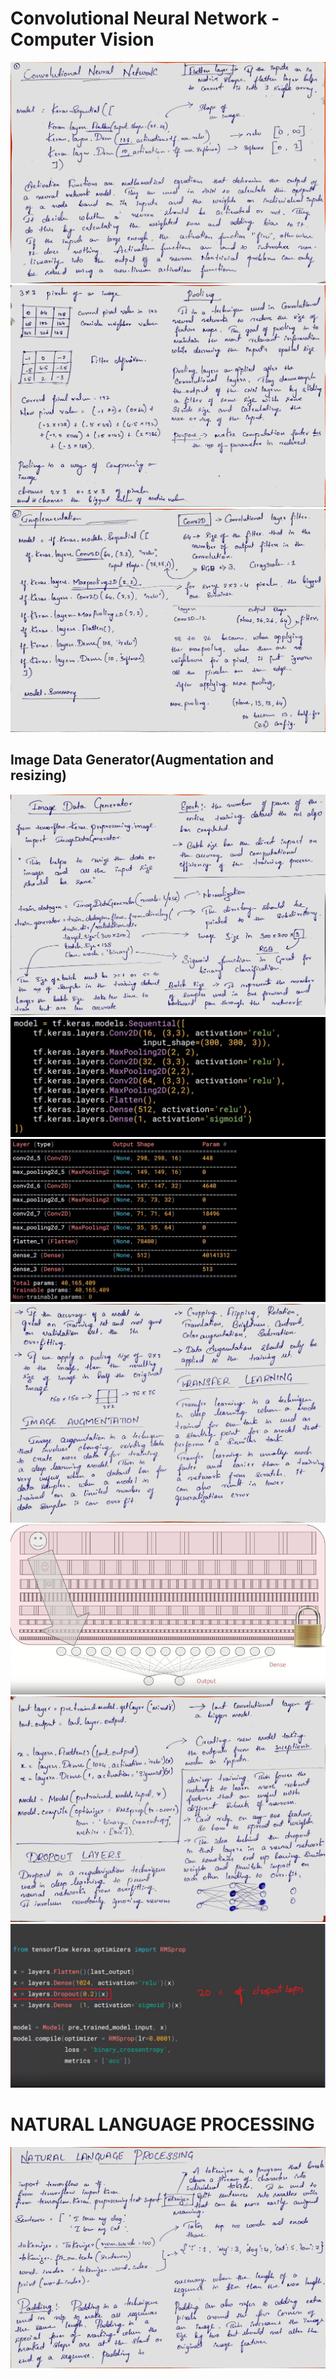 # Convolutional Neural Network - Computer Vision

![](https://github.com/praj2408/Deep-Learning-Practical-Notes/blob/main/docs/1694839302653.jpg)
![](https://github.com/praj2408/Deep-Learning-Practical-Notes/blob/main/docs/1694839302647.jpg)
![](https://github.com/praj2408/Deep-Learning-Practical-Notes/blob/main/docs/1694839302642.jpg)

## Image Data Generator(Augmentation and resizing)
![](https://github.com/praj2408/Deep-Learning-Practical-Notes/blob/main/docs/1694841127087.jpg)
![](https://github.com/praj2408/Deep-Learning-Practical-Notes/blob/main/docs/Screenshot%202023-09-15%20170918.jpg)
![](https://github.com/praj2408/Deep-Learning-Practical-Notes/blob/main/docs/Screenshot%202023-09-15%20170936.jpg)
![](https://github.com/praj2408/Deep-Learning-Practical-Notes/blob/main/docs/2023_09_17%2011_29%20pm%20Office%20Lens.jpg)
![](https://github.com/praj2408/Deep-Learning-Practical-Notes/blob/main/docs/Screenshot%202023-09-17%20232839.jpg)
![](https://github.com/praj2408/Deep-Learning-Practical-Notes/blob/main/docs/2023_09_18%201_35%20am%20Office%20Lens.jpg)
![](https://github.com/praj2408/Deep-Learning-Practical-Notes/blob/main/docs/Screenshot%202023-09-18%20003434.jpg)


# NATURAL LANGUAGE PROCESSING
![](https://github.com/praj2408/Deep-Learning-Practical-Notes/blob/main/docs/2023_09_19%208_55%20pm%20Office%20Lens.jpg)
